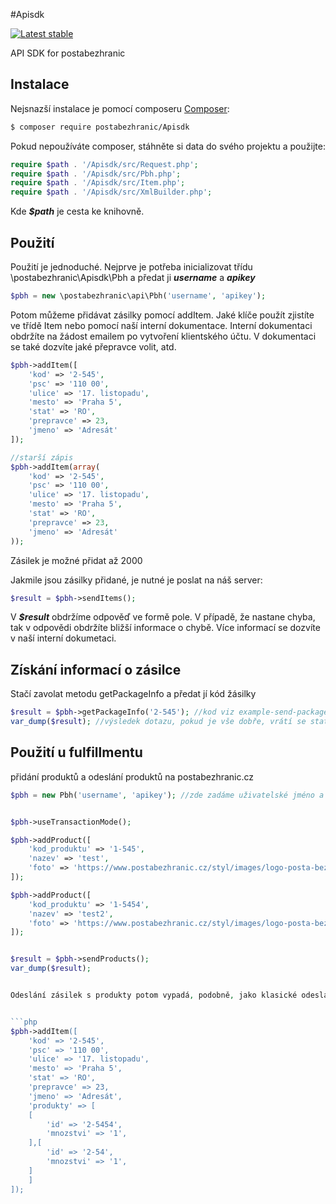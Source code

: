 #Apisdk

[![Latest stable](https://img.shields.io/packagist/v/postabezhranic/apisdk.svg)](https://packagist.org/packages/postabezhranic/apisdk)

API SDK for postabezhranic


Instalace
------------

Nejsnazší instalace je pomocí composeru  [Composer](http://getcomposer.org/):

```sh
$ composer require postabezhranic/Apisdk
```

Pokud nepoužíváte composer, stáhněte si data do svého projektu a použijte:
```php
require $path . '/Apisdk/src/Request.php';
require $path . '/Apisdk/src/Pbh.php';
require $path . '/Apisdk/src/Item.php';
require $path . '/Apisdk/src/XmlBuilder.php';
```

Kde ***$path*** je cesta ke knihovně.

Použití
------------
Použití je jednoduché. Nejprve je potřeba inicializovat třídu \postabezhranic\Apisdk\Pbh a předat ji ***username*** a ***apikey***
```php
$pbh = new \postabezhranic\api\Pbh('username', 'apikey');
```

Potom můžeme přidávat zásilky pomocí addItem. 
Jaké klíče použít zjistíte ve třídě Item nebo pomocí naší interní dokumentace.
Interní dokumentaci obdržíte na žádost emailem po vytvoření klientského účtu. V dokumentaci se také dozvíte jaké přepravce volit, atd.

```php
$pbh->addItem([
    'kod' => '2-545',
    'psc' => '110 00',
    'ulice' => '17. listopadu',
    'mesto' => 'Praha 5', 
    'stat' => 'RO',
    'prepravce' => 23,
    'jmeno' => 'Adresát'
]);

//starší zápis
$pbh->addItem(array(
    'kod' => '2-545',
    'psc' => '110 00',
    'ulice' => '17. listopadu',
    'mesto' => 'Praha 5', 
    'stat' => 'RO',
    'prepravce' => 23,
    'jmeno' => 'Adresát'
));
```

Zásilek je možné přidat až 2000

Jakmile jsou zásilky přidané, je nutné je poslat na náš server:

```php
$result = $pbh->sendItems();
```

V ***$result*** obdržíme odpověď ve formě pole. V případě, že nastane chyba, tak v odpovědi obdržíte bližší informace o chybě. Více informací se dozvíte v naší interní dokumetaci.

Získání informací o zásilce
------------
Stačí zavolat metodu getPackageInfo a předat jí kód žásilky

```php
$result = $pbh->getPackageInfo('2-545'); //kod viz example-send-packages
var_dump($result); //výsledek dotazu, pokud je vše dobře, vrátí se state ok
```

Použití u fulfillmentu
------------

přidání produktů a odeslání produktů na postabezhranic.cz

```php
$pbh = new Pbh('username', 'apikey'); //zde zadáme uživatelské jméno a api klíč


$pbh->useTransactionMode(); 

$pbh->addProduct([
    'kod_produktu' => '1-545',
    'nazev' => 'test',
    'foto' => 'https://www.postabezhranic.cz/styl/images/logo-posta-bez-hranic.png',
]);

$pbh->addProduct([
    'kod_produktu' => '1-5454',
    'nazev' => 'test2',
    'foto' => 'https://www.postabezhranic.cz/styl/images/logo-posta-bez-hranic.png',
]);


$result = $pbh->sendProducts(); 
var_dump($result);


Odeslání zásilek s produkty potom vypadá, podobně, jako klasické odeslání balíku, jen se přidají produkty, které se mají odeslat.


```php
$pbh->addItem([
    'kod' => '2-545',
    'psc' => '110 00',
    'ulice' => '17. listopadu',
    'mesto' => 'Praha 5', 
    'stat' => 'RO',
    'prepravce' => 23,
    'jmeno' => 'Adresát',
    'produkty' => [
	[
	    'id' => '2-5454',
	    'mnozstvi' => '1',
	],[
	    'id' => '2-54',
	    'mnozstvi' => '1',
	]
    ]
]);